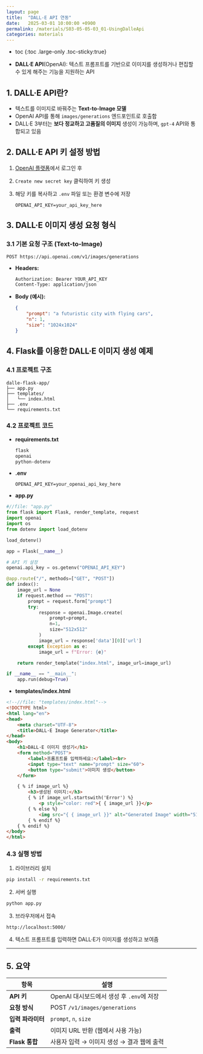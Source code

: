 ```yaml
---
layout: page
title:  "DALL-E API 연동"
date:   2025-03-01 10:00:00 +0900
permalink: /materials/S03-05-05-03_01-UsingDalleApi
categories: materials
---
```

* toc
{:toc .large-only .toc-sticky:true}


- **DALL·E API**(OpenAI): 텍스트 프롬프트를 기반으로 이미지를 생성하거나 편집할 수 있게 해주는 기능을 지원하는 API


## 1. DALL·E API란?

- 텍스트를 이미지로 바꿔주는 **Text-to-Image 모델**
- OpenAI API를 통해 `images/generations` 엔드포인트로 호출함
- DALL·E 3부터는 **보다 정교하고 고품질의 이미지** 생성이 가능하며, `gpt-4` API와 통합되고 있음


## 2. DALL·E API 키 설정 방법

1. [OpenAI 플랫폼](https://platform.openai.com/account/api-keys)에서 로그인 후
2. `Create new secret key` 클릭하여 키 생성
3. 해당 키를 복사하고 `.env` 파일 또는 환경 변수에 저장

    ```env
    OPENAI_API_KEY=your_api_key_here
    ```

## 3. DALL·E 이미지 생성 요청 형식

### 3.1 기본 요청 구조 (Text-to-Image)

```http
POST https://api.openai.com/v1/images/generations
```

- **Headers:**

    ```http
    Authorization: Bearer YOUR_API_KEY
    Content-Type: application/json
    ```

- **Body (예시):**

    ```json
    {
        "prompt": "a futuristic city with flying cars",
        "n": 1,
        "size": "1024x1024"
    }
    ```


## 4. Flask를 이용한 DALL·E 이미지 생성 예제

### 4.1 프로젝트 구조

```
dalle-flask-app/
├── app.py
├── templates/
│   └── index.html
├── .env
└── requirements.txt
```

### 4.2 프로젝트 코드

- **requirements.txt**

    ```txt
    flask
    openai
    python-dotenv
    ```

- **.env**

    ```env
    OPENAI_API_KEY=your_openai_api_key_here
    ```

- **app.py**

```python
#//file: "app.py"
from flask import Flask, render_template, request
import openai
import os
from dotenv import load_dotenv

load_dotenv()

app = Flask(__name__)

# API 키 설정
openai.api_key = os.getenv("OPENAI_API_KEY")

@app.route("/", methods=["GET", "POST"])
def index():
    image_url = None
    if request.method == "POST":
        prompt = request.form["prompt"]
        try:
            response = openai.Image.create(
                prompt=prompt,
                n=1,
                size="512x512"
            )
            image_url = response['data'][0]['url']
        except Exception as e:
            image_url = f"Error: {e}"

    return render_template("index.html", image_url=image_url)

if __name__ == "__main__":
    app.run(debug=True)
```

- **templates/index.html**

```html
<!--//file: "templates/index.html"-->
<!DOCTYPE html>
<html lang="en">
<head>
    <meta charset="UTF-8">
    <title>DALL·E Image Generator</title>
</head>
<body>
    <h1>DALL·E 이미지 생성기</h1>
    <form method="POST">
        <label>프롬프트를 입력하세요:</label><br>
        <input type="text" name="prompt" size="60">
        <button type="submit">이미지 생성</button>
    </form>

    { % if image_url %}
        <h3>생성된 이미지:</h3>
        { % if image_url.startswith('Error') %}
            <p style="color: red">{ { image_url }}</p>
        { % else %}
            <img src="{ { image_url }}" alt="Generated Image" width="512">
        { % endif %}
    { % endif %}
</body>
</html>
```

### 4.3 실행 방법

1. 라이브러리 설치
```bash
pip install -r requirements.txt
```

2. 서버 실행
```bash
python app.py
```

3. 브라우저에서 접속
```
http://localhost:5000/
```

4. 텍스트 프롬프트를 입력하면 DALL·E가 이미지를 생성하고 보여줌

---

## 5. 요약

| 항목 | 설명 |
|------|------|
| **API 키** | OpenAI 대시보드에서 생성 후 `.env`에 저장 |
| **요청 방식** | POST `/v1/images/generations` |
| **입력 파라미터** | `prompt`, `n`, `size` |
| **출력** | 이미지 URL 반환 (웹에서 사용 가능) |
| **Flask 통합** | 사용자 입력 → 이미지 생성 → 결과 웹에 출력 |
